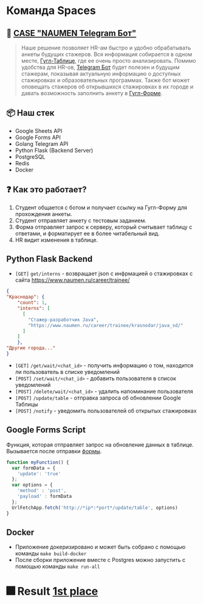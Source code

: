 # Команда Spaces
## :robot: [CASE "NAUMEN Telegram Бот"](https://drive.google.com/file/d/1EyuxQHTg5V7LGInKZFtsyVkFNT3FBaEz/view)

>Наше решение позволяет HR-ам быстро и удобно обрабатывать анкеты будущих стажеров. Вся информация собирается в одном месте, [Гугл-Таблице](https://docs.google.com/spreadsheets/d/1OMjENvfDnax3xV9saBWAbM111KxTskO-CBaNUTYfQTk/edit?usp=sharing), где ее очень просто анализировать. Помимо удобства для HR-ов, [Telegram Бот](https://t.me/spaces_naumen_bot) будет полезен и будущим стажерам, показывая актуальную информацию о доступных стажировках и образовательных программах. Также бот может оповещать стажеров об открывшихся стажировках в их городе и давать возможность заполнить анкету в [Гугл-Форме](https://forms.gle/8RoffafEfF9fW1wPA).

## :package: Наш стек
- Google Sheets API
- Google Forms API
- Golang Telegram API
- Python Flask (Backend Server)
- PostgreSQL
- Redis
- Docker

## :question: Как это работает?
1. Студент общается с ботом и получает ссылку на Гугл-Форму для прохождения анкеты.
2. Студент отправляет анкету с тестовым заданием.
3. Форма отправляет запрос к серверу, который считывает таблицу с ответами, и форматирует ее в более читабельный вид.
4. HR видит изменения в таблице.

## Python Flask Backend
- `[GET]` `get/interns` - возвращает json с инфрмацией о стажировках с сайта https://www.naumen.ru/career/trainee/
```json
{
"Краснодар": {
    "count": 1,
    "interns": [
      [
        "Стажер-разработчик Java",
        "https://www.naumen.ru/career/trainee/krasnodar/java_sd/"
      ]
    ]
    },
"Другие города..."
}
```
- `[GET]` `/get/wait/<chat_id>` - получить информацию о том, находится ли пользователь в списке уведомлений
- `[POST]` `/set/wait/<chat_id>` - добавить пользователя в список уведомлений 
- `[POST]` `/delete/wait/<chat_id>` - удалить напоминание пользователя
- `[POST]` `/update/table` - отправка запроса об обновлении Google Таблицы
- `[POST]` `/notify` - уведомить пользователей об открытых стажировках

## Google Forms Script
Функция, которая отправляет запрос на обновление данных в таблице.
Вызывается после отправки [формы](https://forms.gle/8RoffafEfF9fW1wPA).
```js
function myFunction() {
  var formData = {
    'update': 'true'
  };
  var options = {
    'method' : 'post',
    'payload' : formData
  };
  UrlFetchApp.fetch('http://*ip*:*port*/update/table', options)
}
```

## Docker
- Приложение докеризировано и может быть собрано с помощью команды `make build-docker`
- После сборки приложение вместе с Postgres можно запустить с помощью команды `make run-all`

# :fireworks: Result [1st place](https://vk.com/hackathon_urfu?w=wall-170322615_591)

